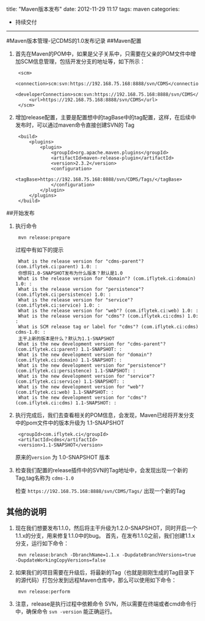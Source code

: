 title: "Maven版本发布"
date: 2012-11-29 11:17
tags: maven
categories: 
- 持续交付
---
#Maven版本管理-记CDMS的1.0发布记录
##Maven配置
1. 首先在Maven的POM中，如果是父子关系中，只需要在父亲的POM文件中增加SCM信息管理，包括开发分支的地址等，如下所示：

        <scm>
		    <connection>scm:svn:https://192.168.75.168:8888/svn/CDMS</connection>
		    <developerConnection>scm:svn:https://192.168.75.168:8888/svn/CDMS</developerConnection>
		    <url>https://192.168.75.168:8888/svn/CDMS</url>
	    </scm>
	
2. 增加release配置，主要是配置想中的tagBase中的tag配置，这样，在后续中发布时，可以通过maven命令直接创建SVN的 Tag

        <build>
		    <plugins>
			    <plugin>
				    <groupId>org.apache.maven.plugins</groupId>
				    <artifactId>maven-release-plugin</artifactId>
				    <version>2.3.2</version>
				    <configuration>
					    <tagBase>https://192.168.75.168:8888/svn/CDMS/Tags/</tagBase>
				    </configuration>
			    </plugin>
		    </plugins>
	    </build>
	
##开始发布
1. 执行命令

        mvn release:prepare

    过程中有如下的提示

        What is the release version for "cdms-parent"? (com.iflytek.ci:parent) 1.0: : 
        你想将1.0-SNAPSHOT发布为什么版本？默认是1.0
        What is the release version for "domain"? (com.iflytek.ci:domain) 1.0: : 
        What is the release version for "persistence"? (com.iflytek.ci:persistence) 1.0: : 
        What is the release version for "service"? (com.iflytek.ci:service) 1.0: : 
        What is the release version for "web"? (com.iflytek.ci:web) 1.0: : 
        What is the release version for "cdms"? (com.iflytek.ci:cdms) 1.0: : 
        What is SCM release tag or label for "cdms"? (com.iflytek.ci:cdms) cdms-1.0: : 
        主干上新的版本是什么？默认为1.1-SNAPSHOT
        What is the new development version for "cdms-parent"? (com.iflytek.ci:parent) 1.1-SNAPSHOT: : 
        What is the new development version for "domain"? (com.iflytek.ci:domain) 1.1-SNAPSHOT: : 
        What is the new development version for "persistence"? (com.iflytek.ci:persistence) 1.1-SNAPSHOT: : 
        What is the new development version for "service"? (com.iflytek.ci:service) 1.1-SNAPSHOT: : 
        What is the new development version for "web"? (com.iflytek.ci:web) 1.1-SNAPSHOT: : 
        What is the new development version for "cdms"? (com.iflytek.ci:cdms) 1.1-SNAPSHOT: : 

2. 执行完成后，我们去查看相关的POM信息，会发现，Maven已经将开发分支中的pom文件中的版本升级为 1.1-SNAPSHOT

        <groupId>com.iflytek.ci</groupId>
        <artifactId>cdms</artifactId>
        <version>1.1-SNAPSHOT</version>
	
    原来的`version` 为 1.0-SNAPSHOT 版本

3. 检查我们配置的release插件中的SVN的Tag地址中，会发现出现一个新的Tag,tag名称为 `cdms-1.0`

    检查 `https://192.168.75.168:8888/svn/CDMS/Tags/` 出现一个新的Tag

## 其他的说明

1. 现在我们想要发布1.1.0，然后将主干升级为1.2.0-SNAPSHOT，同时开启一个1.1.x的分支，用来修复1.1.0中的bug。
首先，在发布1.1.0之前，我们创建1.1.x分支，运行如下命令：

        mvn release:branch -DbranchName=1.1.x -DupdateBranchVersions=true -DupdateWorkingCopyVersions=false
  
2. 如果我们的项目需要在升级后，将最新的Tag（也就是刚刚生成的Tag目录下的源代码）打包分发到远程Maven仓库中，那么可以使用如下命令：   

        mvn release:perform

3. 注意，release是执行过程中依赖命令 SVN，所以需要在终端或者cmd命令行中，确保命令 `svn -version` 能正确运行。

